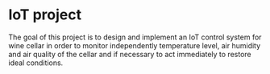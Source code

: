 # IoT project
The goal of this project is to design and implement an IoT control system for wine cellar in order to monitor independently temperature level, air humidity and air quality of the cellar and if necessary to act immediately to restore ideal conditions.
